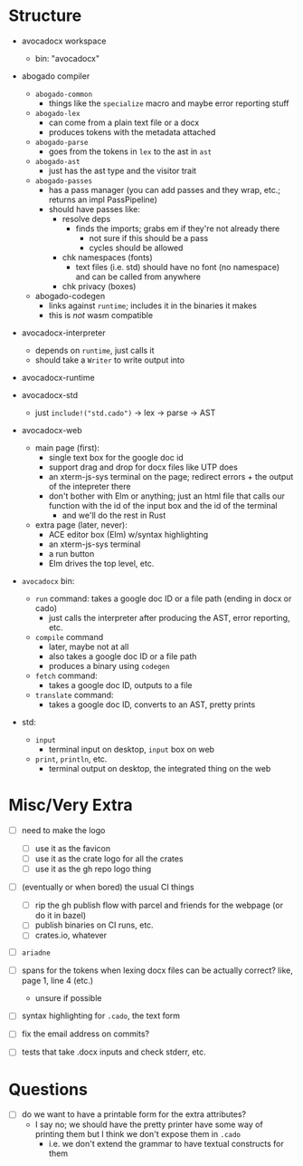 # Structure

  - avocadocx workspace
    + bin: "avocadocx"
  - abogado compiler
    - `abogado-common`
      + things like the `specialize` macro and maybe error reporting stuff
    - `abogado-lex`
      + can come from a plain text file or a docx
      + produces tokens with the metadata attached
    - `abogado-parse`
      + goes from the tokens in `lex` to the ast in `ast`
    - `abogado-ast`
      + just has the ast type and the visitor trait
    - `abogado-passes`
      + has a pass manager (you can add passes and they wrap, etc.; returns an impl PassPipeline)
      + should have passes like:
        * resolve deps
          - finds the imports; grabs em if they're not already there
            * not sure if this should be a pass
            * cycles should be allowed
        * chk namespaces (fonts)
          - text files (i.e. std) should have no font (no namespace) and can be called from anywhere
        * chk privacy (boxes)
    - abogado-codegen
      + links against `runtime`; includes it in the binaries it makes
      + this is *not* wasm compatible
  - avocadocx-interpreter
    + depends on `runtime`, just calls it
    + should take a `Writer` to write output into
  - avocadocx-runtime
  - avocadocx-std
    - just `include!("std.cado")` -> lex -> parse -> AST
  - avocadocx-web
    + main page (first):
      * single text box for the google doc id
      * support drag and drop for docx files like UTP does
      * an xterm-js-sys terminal on the page; redirect errors + the output of the intepreter there
      * don't bother with Elm or anything; just an html file that calls our function with the id of the input box and the id of the terminal
        - and we'll do the rest in Rust
    + extra page (later, never):
      * ACE editor box (Elm) w/syntax highlighting
      * an xterm-js-sys terminal
      * a run button
      * Elm drives the top level, etc.
  - `avocadocx` bin:
    + `run` command: takes a google doc ID or a file path (ending in docx or cado)
      * just calls the interpreter after producing the AST, error reporting, etc.
    + `compile` command
      * later, maybe not at all
      * also takes a google doc ID or a file path
      * produces a binary using `codegen`
    + `fetch` command:
      * takes a google doc ID, outputs to a file
    + `translate` command:
      * takes a google doc ID, converts to an AST, pretty prints

  - std:
    + `input`
      * terminal input on desktop, `input` box on web
    + `print`, `println`, etc.
      * terminal output on desktop, the integrated thing on the web

# Misc/Very Extra
  - [ ] need to make the logo
    + [ ] use it as the favicon
    + [ ] use it as the crate logo for all the crates
    + [ ] use it as the gh repo logo thing

  - [ ] (eventually or when bored) the usual CI things
    + [ ] rip the gh publish flow with parcel and friends for the webpage (or do it in bazel)
    + [ ] publish binaries on CI runs, etc.
    + [ ] crates.io, whatever

  - [ ] `ariadne`

  - [ ] spans for the tokens when lexing docx files can be actually correct? like, page 1, line 4 (etc.)
    + unsure if possible

  - [ ] syntax highlighting for `.cado`, the text form

  - [ ] fix the email address on commits?

  - [ ] tests that take .docx inputs and check stderr, etc.

# Questions
  - [ ] do we want to have a printable form for the extra attributes?
    + I say no; we should have the pretty printer have some way of printing them but I think we don't expose them in `.cado`
      * i.e. we don't extend the grammar to have textual constructs for them
